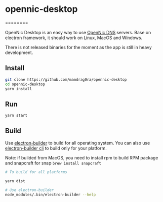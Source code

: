# opennic-desktop

========

OpenNic Desktop is an easy way to use [OpenNic DNS](https://www.opennic.org) servers.
Base on electron framework, it should work on Linux, MacOS and Windows.

There is not released binaries for the moment as the app is still in heavy development.

## Install

```bash
git clone https://github.com/mandrag0ra/opennic-desktop
cd opennic-desktop
yarn install
```

## Run

```bash
yarn start
```

## Build

Use [electron-builder](https://www.electron.build) to build for all operating system.
You can also use [electron-builder cli](https://www.electron.build/cli) to build only for your platform.

Note: if builded from MacOS, you need to install rpm to build RPM package and snapcraft for snap `brew install snapcraft`

```bash
# To build for all platforms

yarn dist

# Use electron-builder
node_modules/.bin/electron-builder --help
```
